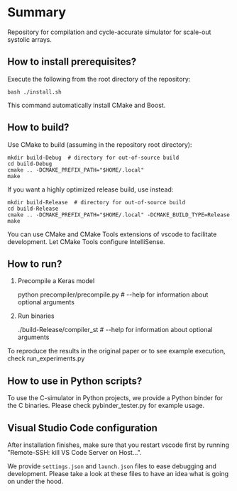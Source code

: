 # Summary

Repository for compilation and cycle-accurate simulator for scale-out systolic arrays.

## How to install prerequisites?

Execute the following from the root directory of the repository:

    bash ./install.sh

This command automatically install CMake and Boost.

## How to build?

Use CMake to build (assuming in the repository root directory):

    mkdir build-Debug  # directory for out-of-source build
    cd build-Debug
    cmake .. -DCMAKE_PREFIX_PATH="$HOME/.local"
    make

If you want a highly optimized release build, use instead:

    mkdir build-Release  # directory for out-of-source build
    cd build-Release
    cmake .. -DCMAKE_PREFIX_PATH="$HOME/.local" -DCMAKE_BUILD_TYPE=Release
    make

You can use CMake and CMake Tools extensions of vscode to facilitate development. Let CMake Tools configure IntelliSense.

## How to run?

1) Precompile a Keras model
    
    python precompiler/precompile.py  # --help for information about optional arguments

2) Run binaries

    ./build-Release/compiler_st # --help for information about optional arguments

To reproduce the results in the original paper or to see example execution, check run_experiments.py


## How to use in Python scripts?

To use the C-simulator in Python projects, we provide a Python binder for the C binaries. Please check pybinder_tester.py for example usage.

## Visual Studio Code configuration

After installation finishes, make sure that you restart vscode first by running "Remote-SSH: kill VS Code Server on Host...".

We provide `settings.json` and `launch.json` files to ease debugging and development. Please take a look at these files to have an idea what is going on under the hood.
